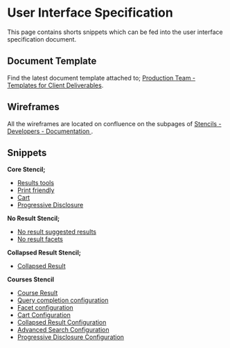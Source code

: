 User Interface Specification
=================

This page contains shorts snippets which can be fed into the user interface specification document.

## Document Template
Find the latest document template attached to; [Production Team - Templates for Client Deliverables](https://confluence.cbr.au.funnelback.com/display/PNS/Production+Team+-+Templates+for+Client+Deliverables).

## Wireframes
All the wireframes are located on confluence on the subpages of [Stencils - Developers - Documentation ](https://confluence.cbr.au.funnelback.com/display/STEN/Stencils+-+Developers+-+Documentation).

## Snippets

**Core Stencil;**
* [Results tools](core/RESULTS_TOOLS.md)
* [Print friendly](core/PRINT_FRIENDLY.md)
* [Cart](core/Cart.md)
* [Progressive Disclosure](core/PROGRESSIVE_DISCLOSURE.md)

**No Result Stencil;**
* [No result suggested results](noresult/NO_RESULT_SUGGESTED-RESULTS.md)
* [No result facets](noresult/NO_RESULT_FACETS.md)

**Collapsed Result Stencil;**
* [Collapsed Result](collapsedresult/COLLAPSED_RESULT.md)

**Courses Stencil**
* [Course Result](course/COURSE_RESULT.md)
* [Query completion configuration](course/QUERY_COMPLETION_CONFIGURATION.md)
* [Facet configuration](course/FACET_CONFIGURATION.md)
* [Cart Configuration](course/CART_CONFIGURATION.md)
* [Collapsed Result Configuration](course/COLLAPSED_RESULT_CONFIGURATION.md)
* [Advanced Search Configuration](course/ADVANCED_SEARCH_CONFIGURATION.md)
* [Progressive Disclosure Configuration](course/PROGRESSIVE_DISCLOSURE_CONFIGURATION.md)
